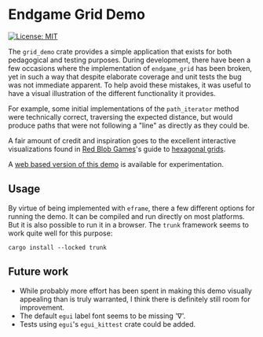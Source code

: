 # Endgame Grid Demo

[![License: MIT](https://img.shields.io/badge/License-MIT-yellow.svg)](https://opensource.org/licenses/MIT)

The `grid_demo` crate provides a simple application that exists for both
pedagogical and testing purposes. During development, there have been
a few occasions where the implementation of `endgame_grid` has been
broken, yet in such a way that despite elaborate coverage and unit
tests the bug was not immediate apparent. To help avoid these mistakes,
it was useful to have a visual illustration of the different functionality
it provides.

For example, some initial implementations of the `path_iterator`
method were technically correct, traversing the expected distance, but
would produce paths that were not following a "line" as directly as they
could be.

A fair amount of credit and inspiration goes to the excellent interactive
visualizations found in [Red Blob Games](https://www.redblobgames.com/)'s
guide to [hexagonal grids](https://www.redblobgames.com/grids/hexagons/).

A [web based version of this demo](https://gawashburn.github.io/endgame_grid_demo/)
is available for experimentation.

## Usage

By virtue of being implemented with `eframe`, there a few different options
for running the demo. It can be compiled and run directly on most platforms.
But it is also possible to run it in a browser. The `trunk` framework seems to
work quite well for this purpose:

```
cargo install --locked trunk
```

## Future work

* While probably more effort has been spent in making this demo visually
  appealing than is truly warranted, I think there is definitely still
  room for improvement.
* The default `egui` label font seems to be missing '∇'.
* Tests using `egui`'s `egui_kittest` crate could be added.